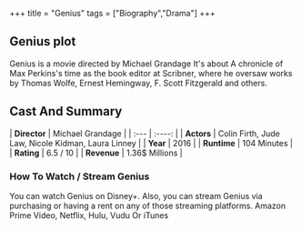 +++
title = "Genius"
tags = ["Biography","Drama"]
+++
## Genius plot
Genius is a movie directed by Michael Grandage It's about A chronicle of Max Perkins's time as the book editor at Scribner, where he oversaw works by Thomas Wolfe, Ernest Hemingway, F. Scott Fitzgerald and others.
## Cast And Summary
| **Director**      | Michael Grandage |
    | :---        |    :----:   |
    |  **Actors** | Colin Firth, Jude Law, Nicole Kidman, Laura Linney |
    | **Year**   | 2016    |
    |  **Runtime** | 104 Minutes |
    |  **Rating** | 6.5 / 10 | 
    |  **Revenue** | 1.36$ Millions |
### How To Watch / Stream Genius
You can watch Genius on Disney+.
Also, you can stream Genius via purchasing or having a rent on any of those streaming platforms.
Amazon Prime Video, Netflix, Hulu, Vudu Or iTunes